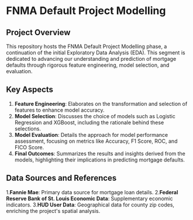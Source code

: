 # FNMA Default Project Modelling

## Project Overview
This repository hosts the FNMA Default Project Modelling phase, a continuation of the initial Exploratory Data Analysis (EDA). This segment is dedicated to advancing our understanding and prediction of mortgage defaults through rigorous feature engineering, model selection, and evaluation.

## Key Aspects
1. **Feature Engineering**: Elaborates on the transformation and selection of features to enhance model accuracy.
2. **Model Selection**: Discusses the choice of models such as Logistic Regression and XGBoost, including the rationale behind these selections.
3. **Model Evaluation**: Details the approach for model performance assessment, focusing on metrics like Accuracy, F1 Score, ROC, and FICO Score.
4. **Final Outcomes**: Summarizes the results and insights derived from the models, highlighting their implications in predicting mortgage defaults.

## Data Sources and References
1.**Fannie Mae**: Primary data source for mortgage loan details.
2.**Federal Reserve Bank of St. Louis Economic Data**: Supplementary economic indicators.
3.**HUD User Data**: Geographical data for county zip codes, enriching the project's spatial analysis.

